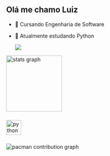 ## Olá me chamo Luiz


- 🔭 Cursando Engenharia de Software
- 🌱 Atualmente estudando Python

    <a href="https://www.linkedin.com/in/luizeduardocorrea/" target="_blank"><img src="https://img.shields.io/badge/-LinkedIn-%230077B5?style=for-the-badge&logo=linkedin&logoColor=white" target="_blank"></a> 
  
</div>

<div align="Left">
  <img src="https://github-readme-stats.vercel.app/api?username=ducorrea&hide_title=false&hide_rank=false&show_icons=true&include_all_commits=true&count_private=true&disable_animations=false&theme=radical&locale=en&hide_border=false&order=1" height="150" alt="stats graph"  />
 
</div>

###

<div align="left">
  <img src="https://cdn.jsdelivr.net/gh/devicons/devicon/icons/python/python-original.svg" height="40" alt="python logo"  />
</div>

###

<picture>
  <source media="(prefers-color-scheme: dark)" srcset="https://raw.githubusercontent.com/ducorrea/ducorrea/output/pacman-contribution-graph-dark.svg">
  <source media="(prefers-color-scheme: light)" srcset="https://raw.githubusercontent.com/ducorrea/ducorrea/output/pacman-contribution-graph.svg">
  <img alt="pacman contribution graph" src="https://raw.githubusercontent.com/ducorrea/ducorrea/output/pacman-contribution-graph.svg">
</picture>

###


